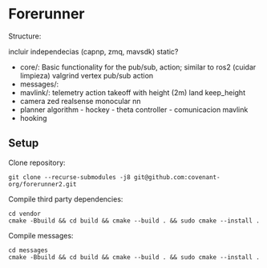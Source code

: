 # Forerunner

Structure:

incluir independecias (capnp, zmq, mavsdk) static?

- core/: Basic functionality for the pub/sub, action; similar to ros2 (cuidar limpieza) valgrind
    vertex
    pub/sub
    action
- messages/:
- mavlink/:
    telemetry
    action
        takeoff with height (2m)
        land
        keep_height
- camera
    zed
    realsense
    monocular nn
- planner
    algorithm
        - hockey
        - theta
    controller - comunicacion mavlink
- hooking

## Setup

Clone repository:

```
git clone --recurse-submodules -j8 git@github.com:covenant-org/forerunner2.git
```

Compile third party dependencies:

```
cd vendor
cmake -Bbuild && cd build && cmake --build . && sudo cmake --install .
```

Compile messages:

```
cd messages
cmake -Bbuild && cd build && cmake --build . && sudo cmake --install .
```
